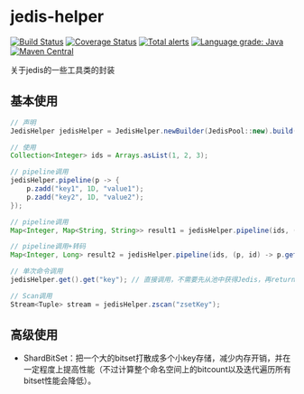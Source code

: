 jedis-helper
=======================
[![Build Status](https://travis-ci.org/PhantomThief/jedis-helper.svg)](https://travis-ci.org/PhantomThief/jedis-helper)
[![Coverage Status](https://coveralls.io/repos/github/PhantomThief/jedis-helper/badge.svg?branch=master)](https://coveralls.io/github/PhantomThief/jedis-helper?branch=master)
[![Total alerts](https://img.shields.io/lgtm/alerts/g/PhantomThief/jedis-helper.svg?logo=lgtm&logoWidth=18)](https://lgtm.com/projects/g/PhantomThief/jedis-helper/alerts/)
[![Language grade: Java](https://img.shields.io/lgtm/grade/java/g/PhantomThief/jedis-helper.svg?logo=lgtm&logoWidth=18)](https://lgtm.com/projects/g/PhantomThief/jedis-helper/context:java)
[![Maven Central](https://img.shields.io/maven-central/v/com.github.phantomthief/jedis-helper)](https://search.maven.org/artifact/com.github.phantomthief/jedis-helper/)

关于jedis的一些工具类的封装

## 基本使用

```Java
// 声明
JedisHelper jedisHelper = JedisHelper.newBuilder(JedisPool::new).build();

// 使用
Collection<Integer> ids = Arrays.asList(1, 2, 3);

// pipeline调用
jedisHelper.pipeline(p -> {
    p.zadd("key1", 1D, "value1");
    p.zadd("key2", 1D, "value2");
});

// pipeline调用
Map<Integer, Map<String, String>> result1 = jedisHelper.pipeline(ids, (p, id) -> p.hmget("key_" + id));

// pipeline调用+转码
Map<Integer, Long> result2 = jedisHelper.pipeline(ids, (p, id) -> p.get("key2_" + id), NumberUtils::toLong);

// 单次命令调用
jedisHelper.get().get("key"); // 直接调用，不需要先从池中获得Jedis，再return回去

// Scan调用
Stream<Tuple> stream = jedisHelper.zscan("zsetKey");
```

## 高级使用

* ShardBitSet：把一个大的bitset打散成多个小key存储，减少内存开销，并在一定程度上提高性能（不过计算整个命名空间上的bitcount以及迭代遍历所有bitset性能会降低）。
